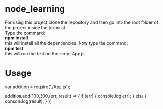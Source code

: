 # node_learning


For using this project clone the repository and then go into the root folder of the project inside the terminal.<br />
Type the command: <br />
**npm install**<br />
this will install all the dependencies. Now type the command:<br />
**npm test**<br />
this will run the test on the script App.js.<br />

# Usage
var addition = require('./App.js');

addition.add(100,200,(err, result) => {
    if (err) {
        console.log(err);
    } else {
        console.log(result);
    }
})
